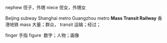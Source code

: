 nephew 侄子，外甥 
niece 侄女，外甥女

Beijing subway 
Shanghai metro 
Guangzhou metro 
**Mass Transit Railway** 香港地铁
mass 大量；群众，
transit 运输；经过；

finger 手指
figure  数字；人物；画像
  
